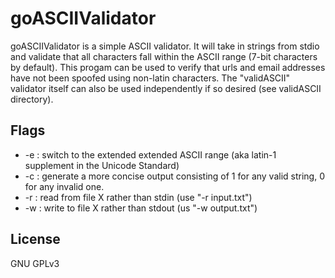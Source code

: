 # goASCIIValidator
goASCIIValidator is a simple ASCII validator. It will take in strings from stdio and validate that all characters fall within the ASCII range (7-bit characters by default). This progam can be used to verify that urls and email addresses have not been spoofed using non-latin characters. The "validASCII" validator itself can also be used independently if so desired (see validASCII directory).

## Flags
- -e : switch to the extended extended ASCII range (aka latin-1 supplement in the Unicode Standard)
- -c : generate a more concise output consisting of 1 for any valid string, 0 for any invalid one.
- -r : read from file X rather than stdin (use "-r input.txt")
- -w : write to file X rather than stdout (us "-w output.txt")

## License
GNU GPLv3
